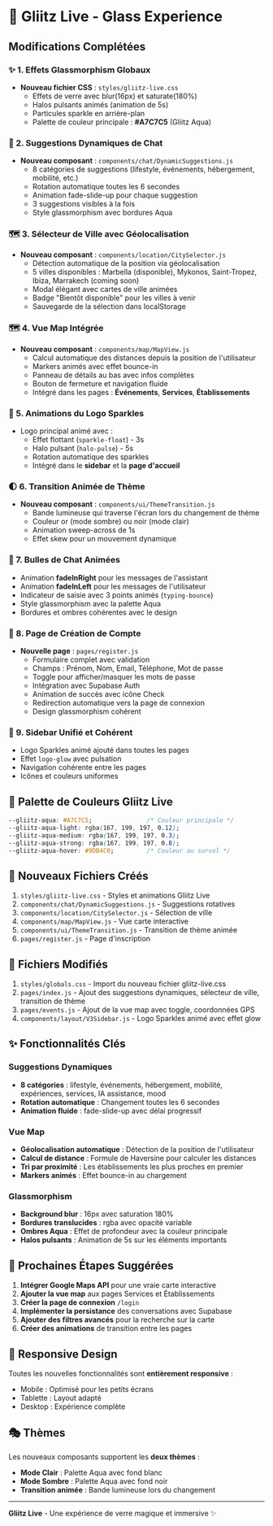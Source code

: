 # 🌟 Gliitz Live - Glass Experience

## Modifications Complétées

### ✨ 1. Effets Glassmorphism Globaux
- **Nouveau fichier CSS** : `styles/gliitz-live.css`
  - Effets de verre avec blur(16px) et saturate(180%)
  - Halos pulsants animés (animation de 5s)
  - Particules sparkle en arrière-plan
  - Palette de couleur principale : **#A7C7C5** (Gliitz Aqua)

### 💬 2. Suggestions Dynamiques de Chat
- **Nouveau composant** : `components/chat/DynamicSuggestions.js`
  - 8 catégories de suggestions (lifestyle, événements, hébergement, mobilité, etc.)
  - Rotation automatique toutes les 6 secondes
  - Animation fade-slide-up pour chaque suggestion
  - 3 suggestions visibles à la fois
  - Style glassmorphism avec bordures Aqua

### 🗺️ 3. Sélecteur de Ville avec Géolocalisation
- **Nouveau composant** : `components/location/CitySelector.js`
  - Détection automatique de la position via géolocalisation
  - 5 villes disponibles : Marbella (disponible), Mykonos, Saint-Tropez, Ibiza, Marrakech (coming soon)
  - Modal élégant avec cartes de ville animées
  - Badge "Bientôt disponible" pour les villes à venir
  - Sauvegarde de la sélection dans localStorage

### 🗺️ 4. Vue Map Intégrée
- **Nouveau composant** : `components/map/MapView.js`
  - Calcul automatique des distances depuis la position de l'utilisateur
  - Markers animés avec effet bounce-in
  - Panneau de détails au bas avec infos complètes
  - Bouton de fermeture et navigation fluide
  - Intégré dans les pages : **Événements**, **Services**, **Établissements**

### 🎨 5. Animations du Logo Sparkles
- Logo principal animé avec :
  - Effet flottant (`sparkle-float`) - 3s
  - Halo pulsant (`halo-pulse`) - 5s
  - Rotation automatique des sparkles
  - Intégré dans le **sidebar** et la **page d'accueil**

### 🌓 6. Transition Animée de Thème
- **Nouveau composant** : `components/ui/ThemeTransition.js`
  - Bande lumineuse qui traverse l'écran lors du changement de thème
  - Couleur or (mode sombre) ou noir (mode clair)
  - Animation sweep-across de 1s
  - Effet skew pour un mouvement dynamique

### 💭 7. Bulles de Chat Animées
- Animation **fadeInRight** pour les messages de l'assistant
- Animation **fadeInLeft** pour les messages de l'utilisateur
- Indicateur de saisie avec 3 points animés (`typing-bounce`)
- Style glassmorphism avec la palette Aqua
- Bordures et ombres cohérentes avec le design

### 🔐 8. Page de Création de Compte
- **Nouvelle page** : `pages/register.js`
  - Formulaire complet avec validation
  - Champs : Prénom, Nom, Email, Téléphone, Mot de passe
  - Toggle pour afficher/masquer les mots de passe
  - Intégration avec Supabase Auth
  - Animation de succès avec icône Check
  - Redirection automatique vers la page de connexion
  - Design glassmorphism cohérent

### 🎯 9. Sidebar Unifié et Cohérent
- Logo Sparkles animé ajouté dans toutes les pages
- Effet `logo-glow` avec pulsation
- Navigation cohérente entre les pages
- Icônes et couleurs uniformes

## 🎨 Palette de Couleurs Gliitz Live

```css
--gliitz-aqua: #A7C7C5;               /* Couleur principale */
--gliitz-aqua-light: rgba(167, 199, 197, 0.12);
--gliitz-aqua-medium: rgba(167, 199, 197, 0.3);
--gliitz-aqua-strong: rgba(167, 199, 197, 0.8);
--gliitz-aqua-hover: #9DB4C0;         /* Couleur au survol */
```

## 📂 Nouveaux Fichiers Créés

1. `styles/gliitz-live.css` - Styles et animations Gliitz Live
2. `components/chat/DynamicSuggestions.js` - Suggestions rotatives
3. `components/location/CitySelector.js` - Sélection de ville
4. `components/map/MapView.js` - Vue carte interactive
5. `components/ui/ThemeTransition.js` - Transition de thème animée
6. `pages/register.js` - Page d'inscription

## 🔄 Fichiers Modifiés

1. `styles/globals.css` - Import du nouveau fichier gliitz-live.css
2. `pages/index.js` - Ajout des suggestions dynamiques, sélecteur de ville, transition de thème
3. `pages/events.js` - Ajout de la vue map avec toggle, coordonnées GPS
4. `components/layout/V3Sidebar.js` - Logo Sparkles animé avec effet glow

## ✨ Fonctionnalités Clés

### Suggestions Dynamiques
- **8 catégories** : lifestyle, événements, hébergement, mobilité, expériences, services, IA assistance, mood
- **Rotation automatique** : Changement toutes les 6 secondes
- **Animation fluide** : fade-slide-up avec délai progressif

### Vue Map
- **Géolocalisation automatique** : Détection de la position de l'utilisateur
- **Calcul de distance** : Formule de Haversine pour calculer les distances
- **Tri par proximité** : Les établissements les plus proches en premier
- **Markers animés** : Effet bounce-in au chargement

### Glassmorphism
- **Background blur** : 16px avec saturation 180%
- **Bordures translucides** : rgba avec opacité variable
- **Ombres Aqua** : Effet de profondeur avec la couleur principale
- **Halos pulsants** : Animation de 5s sur les éléments importants

## 🚀 Prochaines Étapes Suggérées

1. **Intégrer Google Maps API** pour une vraie carte interactive
2. **Ajouter la vue map** aux pages Services et Établissements
3. **Créer la page de connexion** `/login`
4. **Implémenter la persistance** des conversations avec Supabase
5. **Ajouter des filtres avancés** pour la recherche sur la carte
6. **Créer des animations** de transition entre les pages

## 📱 Responsive Design

Toutes les nouvelles fonctionnalités sont **entièrement responsive** :
- Mobile : Optimisé pour les petits écrans
- Tablette : Layout adapté
- Desktop : Expérience complète

## 🎭 Thèmes

Les nouveaux composants supportent les **deux thèmes** :
- **Mode Clair** : Palette Aqua avec fond blanc
- **Mode Sombre** : Palette Aqua avec fond noir
- **Transition animée** : Bande lumineuse lors du changement

---

**Gliitz Live** - Une expérience de verre magique et immersive ✨

